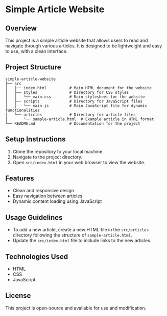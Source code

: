 # Simple Article Website

## Overview
This project is a simple article website that allows users to read and navigate through various articles. It is designed to be lightweight and easy to use, with a clean interface.

## Project Structure
```
simple-article-website
├── src
│   ├── index.html          # Main HTML document for the website
│   ├── styles              # Directory for CSS styles
│   │   └── main.css        # Main stylesheet for the website
│   ├── scripts             # Directory for JavaScript files
│   │   └── main.js         # Main JavaScript file for dynamic functionalities
│   └── articles            # Directory for article files
│       └── sample-article.html  # Example article in HTML format
└── README.md               # Documentation for the project
```

## Setup Instructions
1. Clone the repository to your local machine.
2. Navigate to the project directory.
3. Open `src/index.html` in your web browser to view the website.

## Features
- Clean and responsive design
- Easy navigation between articles
- Dynamic content loading using JavaScript

## Usage Guidelines
- To add a new article, create a new HTML file in the `src/articles` directory following the structure of `sample-article.html`.
- Update the `src/index.html` file to include links to the new articles.

## Technologies Used
- HTML
- CSS
- JavaScript

## License
This project is open-source and available for use and modification.